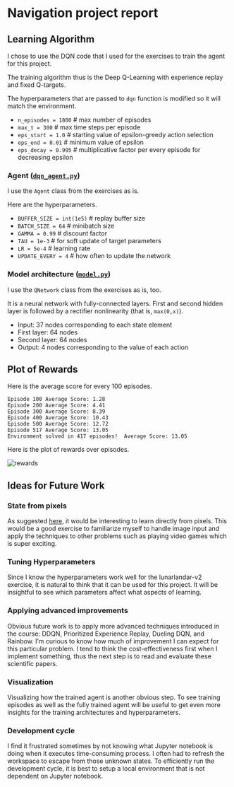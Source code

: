 # Navigation project report

## Learning Algorithm

I chose to use the DQN code that I used for the exercises to train the agent for this project.

The training algorithm thus is the Deep Q-Learning with experience replay and fixed Q-targets.

The hyperparameters that are passed to `dqn` function is modified so it will match the environment.

- `n_episodes = 1800`  # max number of episodes
- `max_t = 300`  # max time steps per episode
- `eps_start = 1.0`  # starting value of epsilon-greedy action selection
- `eps_end = 0.01`  # minimum value of epsilon
- `eps_decay = 0.995`  # multiplicative factor per every episode for decreasing epsilon

### Agent ([`dqn_agent.py`](https://github.com/da1ssk/Udacity-DRLND-1-Navigation/blob/main/dqn_agent.py))
I use the `Agent` class from the exercises as is.

Here are the hyperparameters.
- `BUFFER_SIZE = int(1e5)`  # replay buffer size
- `BATCH_SIZE = 64`         # minibatch size
- `GAMMA = 0.99`            # discount factor
- `TAU = 1e-3`              # for soft update of target parameters
- `LR = 5e-4`               # learning rate 
- `UPDATE_EVERY = 4`        # how often to update the network

### Model architecture ([`model.py`](https://github.com/da1ssk/Udacity-DRLND-1-Navigation/blob/main/model.py))
I use the `QNetwork` class from the exercises as is, too.

It is a neural network with fully-connected layers. First and second hidden layer is followed by a rectifier nonlinearity (that is, `max(0,x)`).

- Input: 37 nodes corresponding to each state element
- First layer: 64 nodes
- Second layer: 64 nodes
- Output: 4 nodes corresponding to the value of each action

## Plot of Rewards
Here is the average score for every 100 episodes.

```
Episode 100	Average Score: 1.28
Episode 200	Average Score: 4.41
Episode 300	Average Score: 8.39
Episode 400	Average Score: 10.43
Episode 500	Average Score: 12.72
Episode 517	Average Score: 13.05
Environment solved in 417 episodes!	 Average Score: 13.05
```

Here is the plot of rewards over episodes.

![rewards](https://user-images.githubusercontent.com/1985201/113491173-c8d2cf80-949c-11eb-8524-798cc024afc7.png)

## Ideas for Future Work

### State from pixels
As suggested [here](https://github.com/udacity/deep-reinforcement-learning/blob/master/p1_navigation/README.md), it would be interesting to learn directly from pixels. This would be a good exercise to familiarize myself to handle image input and apply the techniques to other problems such as playing video games which is super exciting.

### Tuning Hyperparameters
Since I know the hyperparameters work well for the lunarlandar-v2 exercise, it is natural to think that it can be used for this project. It will be insightful to see which parameters affect what aspects of learning.

### Applying advanced improvements
Obvious future work is to apply more advanced techniques introduced in the course: DDQN, Prioritized Experience Replay, Dueling DQN, and Rainbow. I’m curious to know how much of improvement I can expect for this particular problem. I tend to think the cost-effectiveness first when I implement something, thus the next step is to read and evaluate these scientific papers.

### Visualization
Visualizing how the trained agent is another obvious step. To see training episodes as well as the fully trained agent will be useful to get even more insights for the training architectures and hyperparameters.

### Development cycle
I find it frustrated sometimes by not knowing what Jupyter notebook is doing when it executes time-consuming process. I often had to refresh the workspace to escape from those unknown states. To efficiently run the development cycle, it is best to setup a local environment that is not dependent on Jupyter notebook.
